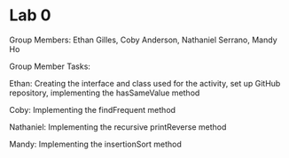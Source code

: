 # Lab 0

Group Members: Ethan Gilles, Coby Anderson, Nathaniel Serrano, Mandy Ho

Group Member Tasks:

Ethan: Creating the interface and class used for the activity, set up GitHub repository, implementing the hasSameValue method

Coby: Implementing the findFrequent method

Nathaniel: Implementing the recursive printReverse method

Mandy: Implementing the insertionSort method

